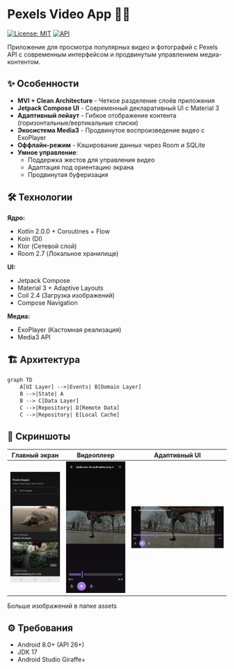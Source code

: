 # Pexels Video App 🎥📸

[![License: MIT](https://img.shields.io/badge/License-MIT-yellow.svg)](https://opensource.org/licenses/MIT)
[![API](https://img.shields.io/badge/API-26%2B-brightgreen.svg)](https://android-arsenal.com/api?level=26)

Приложение для просмотра популярных видео и фотографий с Pexels API с современным интерфейсом и продвинутым управлением медиа-контентом.

## ✨ Особенности

- **MVI + Clean Architecture** - Четкое разделение слоёв приложения
- **Jetpack Compose UI** - Современный декларативный UI с Material 3
- **Адаптивный лейаут** - Гибкое отображение контента (горизонтальные/вертикальные списки)
- **Экосистема Media3** - Продвинутое воспроизведение видео с ExoPlayer
- **Оффлайн-режим** - Кэширование данных через Room и SQLite
- **Умное управление**:
  - Поддержка жестов для управления видео
  - Адаптация под ориентацию экрана
  - Продвинутая буферизация

## 🛠 Технологии

**Ядро:**
- Kotlin 2.0.0 + Coroutines + Flow
- Koin (DI)
- Ktor (Сетевой слой)
- Room 2.7 (Локальное хранилище)

**UI:**
- Jetpack Compose
- Material 3 + Adaptive Layouts
- Coil 2.4 (Загрузка изображений)
- Compose Navigation

**Медиа:**
- ExoPlayer (Кастомная реализация)
- Media3 API

## 🏗 Архитектура

```mermaid
graph TD
    A[UI Layer] -->|Events| B[Domain Layer]
    B -->|State| A
    B --> C[Data Layer]
    C -->|Repository| D[Remote Data]
    C -->|Repository| E[Local Cache]
```

## 📱 Скриншоты

| Главный экран | Видеоплеер | Адаптивный UI |
|----------------|-------------|----------------|
| ![Список](assets/main_vertical.jpg) | ![Плеер](assets/player_vertical.jpg) | ![Адаптив](assets/player_horizontal.jpg) |

Больше изображений в папке assets

## ⚙️ Требования

- Android 8.0+ (API 26+)
- JDK 17
- Android Studio Giraffe+
 
